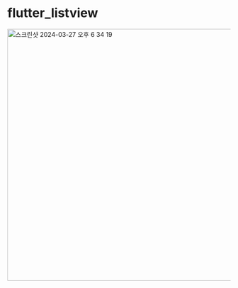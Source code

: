 # flutter_listview

<img width="568" alt="스크린샷 2024-03-27 오후 6 34 19" src="https://github.com/ssujjy/flutter_listview/assets/132913985/70e0409e-cf81-4bdf-9590-47445844b20e">
